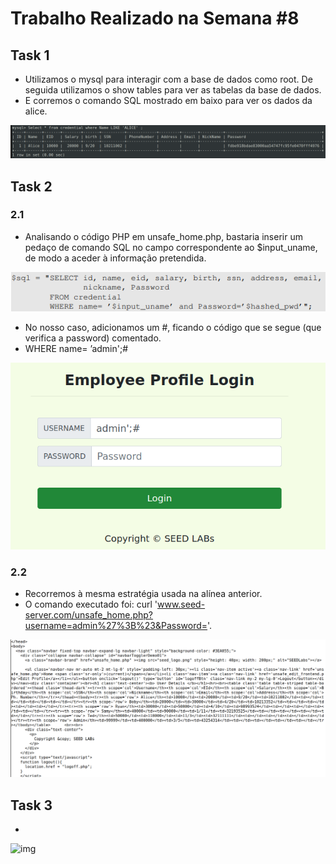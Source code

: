 # Trabalho Realizado na Semana #8

## Task 1

- Utilizamos o mysql para interagir com a base de dados como root. De seguida utilizamos o show tables para ver as tabelas da base de dados.
- E corremos o comando SQL mostrado em baixo para ver os dados da alice.

![ver dados da alice](images/w8/task1_1.png)

## Task 2  

### 2.1 

- Analisando o código PHP em unsafe_home.php, bastaria inserir um pedaço de comando SQL no campo correspondente ao $input_uname, de modo a aceder à informação pretendida.

![img](images/w8/task2_1_a.png)

- No nosso caso, adicionamos um #, ficando o código que se segue (que verifica a password) comentado.
- WHERE name= ’admin';#

![img](images/w8/task2_1_b.png)

### 2.2

- Recorremos à mesma estratégia usada na alínea anterior.
- O comando executado foi: curl 'www.seed-server.com/unsafe_home.php?username=admin%27%3B%23&Password='.

![img](images/w8/task2_2.png)

## Task 3

- 

![img]()
